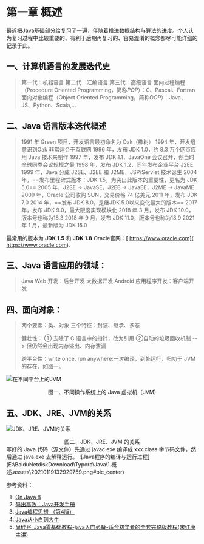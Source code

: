 # 第一章 概述

最近把Java基础部分给复习了一遍，伴随着推进数据结构与算法的进度。个人认为复习过程中比较重要的、有利于后期再复习的、容易混淆的概念都尽可能详细的记录于此。

## 一、计算机语言的发展迭代史

>第一代：机器语言
>第二代：汇编语言
>第三代：高级语言
>面向过程编程（Procedure Oriented Programming，简称*POP*）：C、Pascal、Fortran
>面向对象编程（Object Oriented Programming，简称*OOP*）：Java、JS、Python、Scala,...

## 二、Java 语言版本迭代概述
>1991 年 Green 项目，开发语言最初命名为 Oak（橡树）
>1994 年，开发组意识到Oak 非常适合于互联网
>1996 年，发布 JDK 1.0，约 8.3 万个网页应用 Java 技术来制作
>1997 年，发布 JDK 1.1，JavaOne 会议召开，创当时全球同类会议规模之最
>1998 年，发布 JDK 1.2，同年发布企业平台 J2EE
>1999 年，Java 分成 J2SE、J2EE 和 J2ME，JSP/Servlet 技术诞生
>2004 年，==发布里程碑式版本：JDK 1.5，为突出此版本的重要性，更名为 JDK 5.0==
>2005 年，J2SE -> JavaSE，J2EE -> JavaEE，J2ME -> JavaME
>2009 年，Oracle 公司收购 SUN，交易价格 74 亿美元
>2011 年，发布 JDK 7.0
>2014 年，==发布 JDK 8.0，是继JDK 5.0以来变化最大的版本==
>2017 年，发布 JDK 9.0，最大限度实现模块化
>2018 年 3 月，发布 JDK 10.0，版本号也称为18.3
>2018 年 9 月，发布 JDK 11.0，版本号也称为18.9
>2021 年 1 月，最新版为 JDK 15.0

最常用的版本为 **JDK 1.5** 和 **JDK 1.8** 
Oracle官网：[ https://www.oracle.com]( https://www.oracle.com).



## 三、Java 语言应用的领域：
>Java Web 开发：后台开发
>大数据开发
>Android 应用程序开发：客户端开发

## 四、面向对象：
>两个要素：类、对象
>三个特征：封装、继承、多态
>
>健壮性：
>① 去除了 C 语言中的指针，改为引用
>②自动的垃圾回收机制 --> 但仍然会出现内存溢出、内存泄漏
>
>跨平台性：write once, run anywhere:一次编译，到处运行，归功于 JVM 的存在，如图一。

![在不同平台上的JVM](E:\BaiduNetdiskDownload\Typora\Java\1.概述.assets\watermark,type_ZmFuZ3poZW5naGVpdGk,shadow_10,text_aHR0cHM6Ly9ibG9nLmNzZG4ubmV0L20wXzUzNzg0MTUx,size_16,color_FFFFFF,t_70#pic_center.png)
<center>图一、不同操作系统上的 Java 虚拟机（JVM)</center>

## 五、JDK、JRE、JVM的关系

![JDK、JRE、JVM的关系](E:\BaiduNetdiskDownload\Typora\Java\1.概述.assets\watermark,type_ZmFuZ3poZW5naGVpdGk,shadow_10,text_aHR0cHM6Ly9ibG9nLmNzZG4ubmV0L20wXzUzNzg0MTUx,size_16,color_FFFFFF,t_70#pic_center.png)
<center>图二、JDK、JRE、JVM 的关系</center>
写好的 Java 代码（源文件）先通过 javac.exe 编译成 xxx.class 字节码文件，然后通过 java.exe 去解释运行。
![Java程序的编译与运行过程](E:\BaiduNetdiskDownload\Typora\Java\1.概述.assets\20210119132929759.png#pic_center)


参考资料：

1. [On Java 8](https://book.douban.com/subject/30217317/)
2. [码出高效：Java开发手册](https://book.douban.com/subject/30333948/)
3. [Java编程思想 （第4版）](https://book.douban.com/subject/2130190/)
4. [Java从小白到大牛](https://www.ituring.com.cn/book/2480/)
5. [尚硅谷_Java零基础教程-java入门必备-适合初学者的全套完整版教程(宋红康主讲)](https://www.bilibili.com/video/BV1Kb411W75N?p=180)